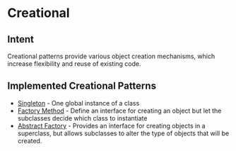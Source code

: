 # Creational 

## Intent

Creational patterns provide various object creation mechanisms, which increase flexibility and reuse of existing code.


## Implemented Creational Patterns

* [Singleton](src/main/java/com/rezahdrm/creational/singleton) - One global instance of a class
* [Factory Method](src/main/java/com/rezahdrm/creational/factorymethod) - Define an interface for creating an object 
  but let the subclasses decide which class to instantiate
* [Abstract Factory](src/main/java/com/rezahdrm/creational/abstractfactory) - Provides an interface for creating objects 
  in a superclass, but allows subclasses to alter the type of objects that will be created.
